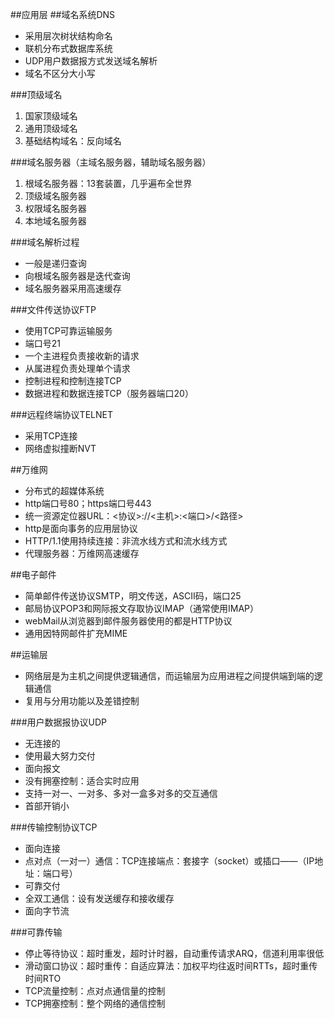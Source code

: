 ##应用层
##域名系统DNS
* 采用层次树状结构命名
* 联机分布式数据库系统
* UDP用户数据报方式发送域名解析
* 域名不区分大小写

###顶级域名
1. 国家顶级域名
2. 通用顶级域名
3. 基础结构域名：反向域名

###域名服务器（主域名服务器，辅助域名服务器）
1. 根域名服务器：13套装置，几乎遍布全世界
2. 顶级域名服务器
3. 权限域名服务器
4. 本地域名服务器

###域名解析过程
* 一般是递归查询
* 向根域名服务器是迭代查询
* 域名服务器采用高速缓存

###文件传送协议FTP
* 使用TCP可靠运输服务
* 端口号21
* 一个主进程负责接收新的请求
* 从属进程负责处理单个请求
* 控制进程和控制连接TCP
* 数据进程和数据连接TCP（服务器端口20）

###远程终端协议TELNET
* 采用TCP连接
* 网络虚拟撞断NVT

##万维网
* 分布式的超媒体系统
* http端口号80；https端口号443
* 统一资源定位器URL：<协议>://<主机>:<端口>/<路径>
* http是面向事务的应用层协议
* HTTP/1.1使用持续连接：非流水线方式和流水线方式
* 代理服务器：万维网高速缓存

##电子邮件
* 简单邮件传送协议SMTP，明文传送，ASCII码，端口25
* 邮局协议POP3和网际报文存取协议IMAP（通常使用IMAP）
* webMail从浏览器到邮件服务器使用的都是HTTP协议
* 通用因特网邮件扩充MIME

##运输层
* 网络层是为主机之间提供逻辑通信，而运输层为应用进程之间提供端到端的逻辑通信
* 复用与分用功能以及差错控制

###用户数据报协议UDP
* 无连接的
* 使用最大努力交付
* 面向报文
* 没有拥塞控制：适合实时应用
* 支持一对一、一对多、多对一盒多对多的交互通信
* 首部开销小

###传输控制协议TCP
* 面向连接
* 点对点（一对一）通信：TCP连接端点：套接字（socket）或插口——（IP地址：端口号）
* 可靠交付
* 全双工通信：设有发送缓存和接收缓存
* 面向字节流

###可靠传输
* 停止等待协议：超时重发，超时计时器，自动重传请求ARQ，信道利用率很低
* 滑动窗口协议：超时重传：自适应算法：加权平均往返时间RTTs，超时重传时间RTO
* TCP流量控制：点对点通信量的控制
* TCP拥塞控制：整个网络的通信控制
